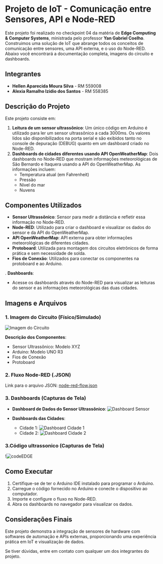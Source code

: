 # Projeto de IoT - Comunicação entre Sensores, API e Node-RED

Este projeto foi realizado no checkpoint 04 da matéria de **Edge Computing & Computer Systems**, ministrada pelo professor **Yan Gabriel Coelho**.
Construimos uma solução de IoT que abrange todos os conceitos de comunicação entre sensores, uma API externa, e o uso do Node-RED. Abaixo você encontrará a documentação completa, imagens do circuito e dashboards.

## Integrantes

- **Hellen Aparecida Moura Silva** - RM 559008
- **Alexia Ramalho Izidio dos Santos** - RM 558385

## Descrição do Projeto

Este projeto consiste em:
1. **Leitura de um sensor ultrassônico**: Um único código em Arduino é utilizado para ler um sensor ultrassônico a cada 3000ms. Os valores lidos são disponibilizados na porta serial e são exibidos tanto no console de depuração (DEBUG) quanto em um dashboard criado no Node-RED.
2. **Dashboards de cidades diferentes usando API OpenWeatherMap**: Dois dashboards no Node-RED que mostram informações meteorológicas de São Bernardo e Itaquera usando a API do OpenWeatherMap. As informações incluem:
   - Temperatura atual (em Fahrenheit)
   - Pressão
   - Nível do mar
   - Nuvens

## Componentes Utilizados

- **Sensor Ultrassônico**: Sensor para medir a distância e refletir essa informação no Node-RED.
- **Node-RED**: Utilizado para criar o dashboard e visualizar os dados do sensor e da API do OpenWeatherMap.
- **API OpenWeatherMap**: API externa para obter informações meteorológicas de diferentes cidades.
- **Protoboard**: Utilizada para montagem dos circuitos eletrônicos de forma prática e sem necessidade de solda.
- **Fios de Conexão**: Utilizados para conectar os componentes na protoboard e ao Arduino.

. **Dashboards**:
   - Acesse os dashboards através do Node-RED para visualizar as leituras do sensor e as informações meteorológicas das duas cidades.

## Imagens e Arquivos

### 1. Imagem do Circuito (Físico/Simulado)

![Imagem do Circuito](link_para_imagem_do_circuito)

**Descrição dos Componentes**:
- Sensor Ultrassônico: Modelo XYZ
- Arduino: Modelo UNO R3
- Fios de Conexão
- Protoboard

### 2. Fluxo Node-RED (.JSON)

Link para o arquivo JSON: [node-red-flow.json](link_para_arquivo_json)

### 3. Dashboards (Capturas de Tela)

- **Dashboard de Dados do Sensor Ultrassônico**:
  ![Dashboard Sensor](link_para_dashboard_sensor)

- **Dashboards das Cidades**:
  - Cidade 1: ![Dashboard Cidade 1](link_para_dashboard_cidade1)
  - Cidade 2: ![Dashboard Cidade 2](link_para_dashboard_cidade2)


### 3.Código ultrassonico  (Capturas de Tela)

!![codeEDGE](https://github.com/user-attachments/assets/3bd2f8c1-0c38-4f1b-83e1-976eb45f70c8)


## Como Executar

1. Certifique-se de ter o Arduino IDE instalado para programar o Arduino.
2. Carregue o código fornecido no Arduino e conecte o dispositivo ao computador.
3. Importe e configure o fluxo no Node-RED.
4. Abra os dashboards no navegador para visualizar os dados.

## Considerações Finais

Este projeto demonstra a integração de sensores de hardware com softwares de automação e APIs externas, proporcionando uma experiência prática em IoT e visualização de dados.

Se tiver dúvidas, entre em contato com qualquer um dos integrantes do projeto.
